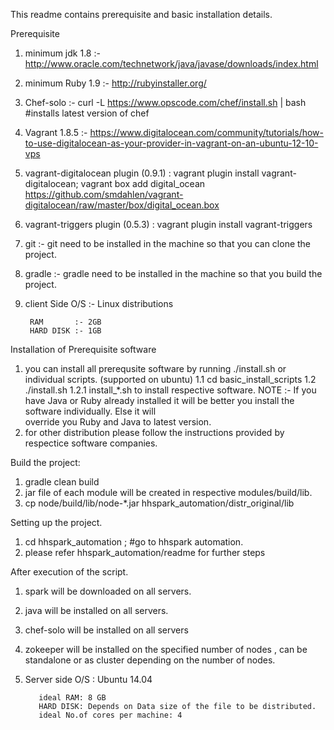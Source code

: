 
This readme contains prerequisite and basic installation details.


Prerequisite

1) minimum jdk 1.8 :- http://www.oracle.com/technetwork/java/javase/downloads/index.html

2) minimum Ruby 1.9 :- http://rubyinstaller.org/

3) Chef-solo        :-  curl -L https://www.opscode.com/chef/install.sh | bash #installs latest version of chef 

4) Vagrant 1.8.5    :- https://www.digitalocean.com/community/tutorials/how-to-use-digitalocean-as-your-provider-in-vagrant-on-an-ubuntu-12-10-vps

5) vagrant-digitalocean plugin (0.9.1) : vagrant plugin install vagrant-digitalocean; vagrant box add digital_ocean https://github.com/smdahlen/vagrant-digitalocean/raw/master/box/digital_ocean.box

6) vagrant-triggers plugin (0.5.3) : vagrant plugin install vagrant-triggers

7) git :- git need to be installed in the machine so that you can clone the project.

8) gradle :- gradle need to be installed in the machine so that you build the project.


10) client Side O/S :- Linux distributions
   	   
         RAM       :- 2GB     
         HARD DISK :- 1GB 
   

Installation of Prerequisite software

1. you can install all prerequsite software by running ./install.sh  or  individual scripts. (supported on ubuntu)
   1.1 cd basic_install_scripts
   1.2 ./install.sh 
   1.2.1 install_*.sh to install respective software.
   NOTE :- If you have Java or Ruby already installed it will be better you install the software individually. Else it will   
      override you Ruby and Java to latest version.
2. for other distribution please follow the instructions provided by respectice software companies.

Build the project:
1. gradle clean build
2. jar file of each module will be created in respective modules/build/lib.
3. cp node/build/lib/node-*.jar hhspark_automation/distr_original/lib

Setting up the project.

1.  cd hhspark_automation ; #go to hhspark automation.
2.  please refer hhspark_automation/readme for further steps

After execution of the script.

1. spark will be downloaded on all servers.
2. java will be installed on all servers.
3. chef-solo will be installed on all servers
4. zokeeper will be installed on the specified number of nodes , can be standalone or as cluster depending on the number of nodes.

8. Server side O/S : Ubuntu 14.04

          ideal RAM: 8 GB
          HARD DISK: Depends on Data size of the file to be distributed.
          ideal No.of cores per machine: 4

 


